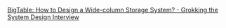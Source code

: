 [BigTable: How to Design a Wide-column Storage System? - Grokking the System Design Interview ](https://www.educative.io/courses/grokking-adv-system-design-intvw/mEG04BK3M79)

##

<!--stackedit_data:
eyJoaXN0b3J5IjpbNTE4NTQyMDM5LC0yMDg4NzQ2NjEyXX0=
-->
